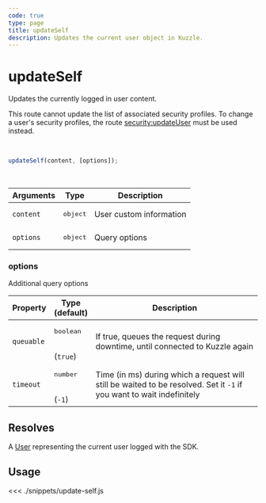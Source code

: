 ```yaml
---
code: true
type: page
title: updateSelf
description: Updates the current user object in Kuzzle.
---
```


# updateSelf

Updates the currently logged in user content.

This route cannot update the list of associated security profiles. To change a user's security profiles, the route [security:updateUser](/core/2/api/controllers/security/update-user) must be used instead.

<br/>

```js
updateSelf(content, [options]);
```

<br/>

| Arguments | Type              | Description             |
| --------- | ----------------- | ----------------------- |
| `content` | <pre>object</pre> | User custom information |
| `options` | <pre>object</pre> | Query options           |

### options

Additional query options

| Property   | Type<br/>(default)              | Description                                                                                                           |
| ---------- | ------------------------------- | --------------------------------------------------------------------------------------------------------------------- |
| `queuable` | <pre>boolean</pre><br/>(`true`) | If true, queues the request during downtime, until connected to Kuzzle again                                          |
| `timeout`  | <pre>number</pre><br/>(`-1`)    | Time (in ms) during which a request will still be waited to be resolved. Set it `-1` if you want to wait indefinitely |

## Resolves

A [User](/sdk/js/7/core-classes/user) representing the current user logged with the SDK.

## Usage

<<< ./snippets/update-self.js
